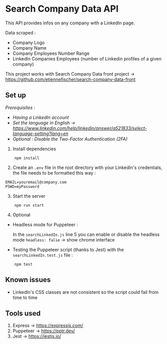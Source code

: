 # Search Company Data API

This API provides infos on any company with a LinkedIn page.

Data scraped :

- Company Logo
- Company Name
- Company Employees Number Range
- LinkedIn Companies Employees (number of Linkedin profiles of a given company)

This project works with Search Company Data front project → https://github.com/etiennefischer/search-company-data-front

## Set up

_Prerequisites :_

* _Having a LinkedIn account_
* _Set the language in English → https://www.linkedin.com/help/linkedin/answer/a521833/select-language-setting?lang=en_
* _Optional : Disable the Two-Factor Authentication (2FA)_


1. Install dependencies
```
    npm install
```
2. Create an `.env` file in the root directory with your LinkedIn's credentials, the file needs to be formatted this way :

```
EMAIL=youremail@company.com
PSWD=myPassword
```

3. Start the server
```
    npm run start
```

4. Optional

* Headless mode for Puppeteer : 

    In the `searchLinkedIn.js` line 5 you can enable or disable the headless mode
    `headless: false` → show chrome interface

* Testing the Puppeteer script (thanks to Jest) with the `searchLinkedIn.test.js` file :
```
    npm test
```

## Known issues

* LinkedIn's CSS classes are not consistent so the script could fail from time to time 

## Tools used

1. Express → https://expressjs.com/
2. Puppeteer → https://pptr.dev/
3. Jest → https://jestjs.io/


